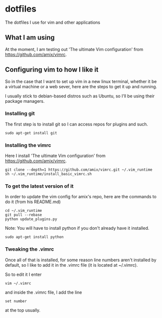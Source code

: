 # dotfiles
The dotfiles I use for vim and other applications

## What I am using
At the moment, I am testing out 'The ultimate Vim configuration' from https://github.com/amix/vimrc.

## Configuring vim to how I like it

So in the case that I want to set up vim in a new linux terminal, whether it be a virtual machine or a web sever, here are the steps to get it up and running.

I usually stick to debian-based distros such as Ubuntu, so I'll be using their package managers.

### Installing git

The first step is to install git so I can access repos for plugins and such.

```
sudo apt-get install git
```

### Installing the vimrc

Here I install 'The ultimate Vim configuration' from https://github.com/amix/vimrc.

```
git clone --depth=1 https://github.com/amix/vimrc.git ~/.vim_runtime
sh ~/.vim_runtime/install_basic_vimrc.sh
```

### To get the latest version of it

In order to update the vim config for amix's repo, here are the commands to do it (from his README.md)

```
cd ~/.vim_runtime
git pull --rebase
python update_plugins.py
```

Note: You will have to install python if you don't already have it installed.

```
sudo apt-get install python
```

### Tweaking the .vimrc

Once all of that is installed, for some reason line numbers aren't installed by default, so I like to add it in the .vimrc file (it is located at ~/.vimrc).

So to edit it I enter
```
vim ~/.vimrc
```

and inside the .vimrc file, I add the line

```
set number
```

at the top usually.
